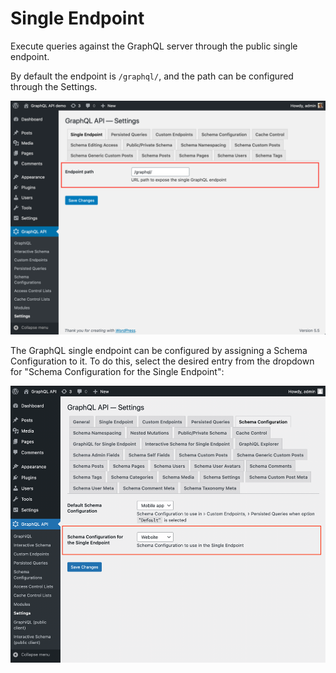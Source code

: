 # Single Endpoint

Execute queries against the GraphQL server through the public single endpoint.

By default the endpoint is `/graphql/`, and the path can be configured through the Settings.

<a href="../../images/settings-single-endpoint.png" target="_blank">![Single endpoint in Settings](../../images/settings-single-endpoint.png "Single endpoint in Settings")</a>

The GraphQL single endpoint can be configured by assigning a Schema Configuration to it. To do this, select the desired entry from the dropdown for "Schema Configuration for the Single Endpoint":

<a href="../../images/settings-schema-configuration-for-single-endpoint.png" target="_blank">![Settings for the Schema Configuration for the Single Endpoint](../../images/settings-schema-configuration-for-single-endpoint.png)</a>